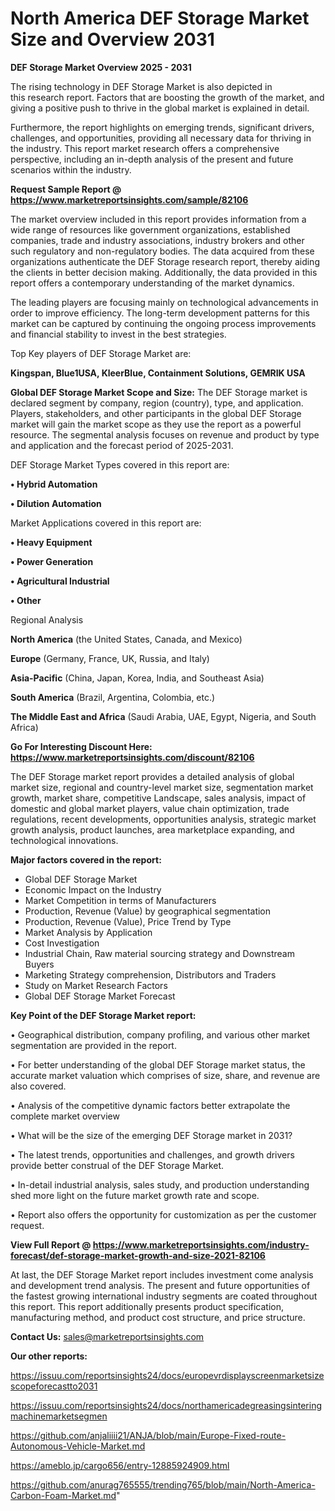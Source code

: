 # North America DEF Storage Market Size and Overview 2031

<Strong> DEF Storage Market Overview 2025 - 2031</strong>

The rising technology in DEF Storage Market is also depicted in this research report. Factors that are boosting the growth of the market, and giving a positive push to thrive in the global market is explained in detail.

Furthermore, the report highlights on emerging trends, significant drivers, challenges, and opportunities, providing all necessary data for thriving in the industry. This report market research offers a comprehensive perspective, including an in-depth analysis of the present and future scenarios within the industry.

<strong>Request Sample Report @ <a href=https://www.marketreportsinsights.com/sample/82106>https://www.marketreportsinsights.com/sample/82106</a></strong>

The market overview included in this report provides information from a wide range of resources like government organizations, established companies, trade and industry associations, industry brokers and other such regulatory and non-regulatory bodies. The data acquired from these organizations authenticate the DEF Storage research report, thereby aiding the clients in better decision making. Additionally, the data provided in this report offers a contemporary understanding of the market dynamics.

The leading players are focusing mainly on technological advancements in order to improve efficiency. The long-term development patterns for this market can be captured by continuing the ongoing process improvements and financial stability to invest in the best strategies.

Top Key players of DEF Storage Market are:

<strong>Kingspan, Blue1USA, KleerBlue, Containment Solutions, GEMRIK USA</strong>

<strong><b>Global DEF Storage Market Scope and Size:</b></strong>
The DEF Storage market is declared segment by company, region (country), type, and application. Players, stakeholders, and other participants in the global DEF Storage market will gain the market scope as they use the report as a powerful resource. The segmental analysis focuses on revenue and product by type and application and the forecast period of 2025-2031.

DEF Storage Market Types covered in this report are:

<strong>• Hybrid Automation

• Dilution Automation</strong>

Market Applications covered in this report are:

<strong>• Heavy Equipment

• Power Generation

• Agricultural Industrial

• Other</strong> 

Regional Analysis

<strong>North America</strong> (the United States, Canada, and Mexico)

<strong>Europe</strong> (Germany, France, UK, Russia, and Italy)

<strong>Asia-Pacific</strong> (China, Japan, Korea, India, and Southeast Asia)

<strong>South America</strong> (Brazil, Argentina, Colombia, etc.)

<strong>The Middle East and Africa</strong> (Saudi Arabia, UAE, Egypt, Nigeria, and South Africa)

<strong>Go For Interesting Discount Here: <a href=https://www.marketreportsinsights.com/discount/82106>https://www.marketreportsinsights.com/discount/82106</a></strong>

The DEF Storage market report provides a detailed analysis of global market size, regional and country-level market size, segmentation market growth, market share, competitive Landscape, sales analysis, impact of domestic and global market players, value chain optimization, trade regulations, recent developments, opportunities analysis, strategic market growth analysis, product launches, area marketplace expanding, and technological innovations.

<strong><b>Major factors covered in the report:</b></strong>
<ul>
  <li>Global DEF Storage Market </li>
  <li>Economic Impact on the Industry</li>
  <li>Market Competition in terms of Manufacturers</li>
  <li>Production, Revenue (Value) by geographical segmentation</li>
  <li>Production, Revenue (Value), Price Trend by Type</li>
  <li>Market Analysis by Application</li>
  <li>Cost Investigation</li>
  <li>Industrial Chain, Raw material sourcing strategy and Downstream Buyers</li>
  <li>Marketing Strategy comprehension, Distributors and Traders</li>
  <li>Study on Market Research Factors</li>
  <li>Global DEF Storage Market Forecast</li>
</ul>

<strong><b>Key Point of the DEF Storage Market report:</b></strong>

• Geographical distribution, company profiling, and various other market segmentation are provided in the report.

• For better understanding of the global DEF Storage market status, the accurate market valuation which comprises of size, share, and revenue are also covered.

• Analysis of the competitive dynamic factors better extrapolate the complete market overview

• What will be the size of the emerging DEF Storage market in 2031?

• The latest trends, opportunities and challenges, and growth drivers provide better construal of the DEF Storage Market.

• In-detail industrial analysis, sales study, and production understanding shed more light on the future market growth rate and scope.

• Report also offers the opportunity for customization as per the customer request.

<strong><b>View Full Report @ <a href=https://www.marketreportsinsights.com/industry-forecast/def-storage-market-growth-and-size-2021-82106>https://www.marketreportsinsights.com/industry-forecast/def-storage-market-growth-and-size-2021-82106</a></b></strong>


At last, the DEF Storage Market report includes investment come analysis and development trend analysis. The present and future opportunities of the fastest growing international industry segments are coated throughout this report. This report additionally presents product specification, manufacturing method, and product cost structure, and price structure.

<strong>Contact Us:</strong>
sales@marketreportsinsights.com

<strong>Our other reports:</strong>

<a href=https://issuu.com/reportsinsights24/docs/europevrdisplayscreenmarketsizescopeforecastto2031>https://issuu.com/reportsinsights24/docs/europevrdisplayscreenmarketsizescopeforecastto2031</a>

<a href=https://issuu.com/reportsinsights24/docs/northamericadegreasingsinteringmachinemarketsegmen>https://issuu.com/reportsinsights24/docs/northamericadegreasingsinteringmachinemarketsegmen</a>

<a href=https://github.com/anjaliiii21/ANJA/blob/main/Europe-Fixed-route-Autonomous-Vehicle-Market.md>https://github.com/anjaliiii21/ANJA/blob/main/Europe-Fixed-route-Autonomous-Vehicle-Market.md</a>

<a href=https://ameblo.jp/cargo656/entry-12885924909.html>https://ameblo.jp/cargo656/entry-12885924909.html</a>

<a href=https://github.com/anurag765555/trending765/blob/main/North-America-Carbon-Foam-Market.md>https://github.com/anurag765555/trending765/blob/main/North-America-Carbon-Foam-Market.md</a>"
